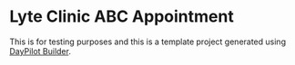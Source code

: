 
# Lyte Clinic ABC Appointment

This is for testing purposes and this is a template project generated using [DayPilot Builder](https://builder.daypilot.org/).

